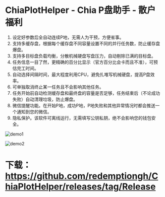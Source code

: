# ChiaPlotHelper - Chia P盘助手 - 散户福利
1. 设定好参数后全自动连续P地，无需人为干预，方便省事。
2. 支持多缓存盘，根据每个缓存盘不同容量设置不同的并行任务数，防止缓存盘爆盘。
3. 支持多目标盘负载均衡，分散机械硬盘写盘压力，自动剔除已满的目标盘。
4. 任务信息一目了然，更精确的百分比显示（官方百分比会卡而且不准），可预估完工时间。
5. 自动选择间隔时间，最大程度利用CPU，避免扎堆写机械硬盘，提高P盘效率。
6. 可单独取消终止某一任务且不会影响其他任务。
7. 任务开始前自动检测缓存盘和最终盘的容量是否足够，任务结束后（不论成功失败）自动清理垃圾，防止爆盘。
8. 微信提醒功能。在开始P地，成功P地，P地失败和其他异常情况时都会推送一个通知到您的微信。
9. 隐私保护。该软件可离线运行，无需填写公钥私钥，绝不会影响您的钱包安全。

![demo1](https://ae01.alicdn.com/kf/U14e85428e4214ae4aac022c3a59556361.jpg 'demo1')

![demo2](https://ae01.alicdn.com/kf/Ub24c5e2f8a5e487c993fd51e28ba25e4l.jpg 'demo2')

# 下载：https://github.com/redemptiongh/ChiaPlotHelper/releases/tag/Release
